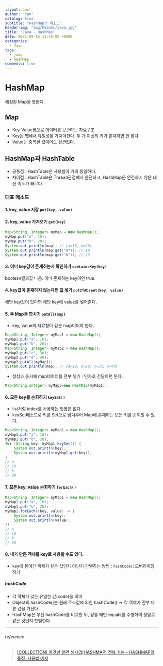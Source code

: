 ```yaml
---
layout: post
author: "Yan"
catalog: true
subtitle: "HashMap의 메소드"
header-img: "img/header/java.jpg"
title: "Java - HashMap"
date: 2021-09-16 11:40:08 +0000
categories:
  - Java
tags:
  - java
  - hashMap
comments: true
---
```


# HashMap

해싱된 Map을 뜻한다.

## Map

- Key-Value쌍으로 데이터를 보관하는 자료구조
- Key는 맵에서 유일성을 가져야한다. 두 개 이상의 키가 존재하면 안 된다.
- Value는 중복된 값이어도 상관없다.

## HashMap과 HashTable

- 공통점 : HashTable은 사용법이 거의 동일하다.
- 차이점 : HashTable은 Thread관점에서 안전하고, HashMap은 안전하지 않은 대신 속도가 빠르다.

### 대표 메소드

#### 1. key, value 저장 `put(key, value)`
#### 2. key, value 가져오기 `get(key)`

```java
Map<String, Integer> myMap = new HashMap();
myMap.put("a", 10);
myMap.put("b", 20);
System.out.println(map); // {a=10, b=20}
System.out.println(map.get("a")); // 10
System.out.println(map.get("b")); // 20
```

#### 3. 이미 key값이 존재하는지 확인하기 `containsKey(key)` 
boolean결과값 나옴. 이미 존재하는 key이면 true.

#### 4. key값이 존재하지 않는다면 값 넣기 `putIfAbsent(key, value)`
해당 key값이 없다면 해당 key에 value를 넣어준다.

#### 5. 두 Map을 합치기 `putAll(map)`
- key, value의 자료형이 같은 map이어야 한다.

```java
Map<String, Integer> myMap1 = new HashMap();
myMap1.put("a", 10);
myMap1.put("b", 20);
Map<String, Integer> myMap2 = new HashMap();
myMap2.put("c", 30);
myMap2.put("d", 40);
myMap2.putAll(myMap1);
System.out.println(map); // {a=10, b=20, c=30, d=40}
```
- 생성과 동시에 map데이터를 전부 넣기 : 인자로 전달하면 된다.
```java
Map<String,Integer> myMap3=new HashMap(myMap1);
```

#### 6. 모든 key를 순회하기 `keySet()`
- list처럼 index를 사용하는 방법은 없다.
- keySet메소드로 키를 Set으로 넘겨주어 Map에 존재하는 모든 키를 순회할 수 있다.
```java
Map<String, Integer> myMap1 = new HashMap();
myMap1.put("a", 10);
myMap1.put("b", 20);
for (String key: myMap1.keySet()) {
    System.out.println(key); 
    System.out.println(myMap1.get(key)); 
}
// a 
// 10
// b
// 20
```

#### 7. 모든 key, value 순회하기 `forEach()`
```java
Map<String, Integer> myMap1 = new HashMap();
myMap1.put("a", 10);
myMap1.put("b", 20);
myMap1.forEach((key, value) -> {
    System.out.println(key); 
    System.out.println(value); 
})
// a 
// 10
// b
// 20
```

#### 8. 내가 만든 객체를 key로 사용할 수도 있다.

- key에 들어간 객체가 같은 값인지 아닌지 판별하는 방법 : `hashCode()`오버라이딩 하기

##### hashCode

- 각 객체가 갖는 유일한 값(code)을 의미
- Object의 hashCode()는 원래 주소값에 의한 hashCode() -> 각 객체가 전부 다른 값을 가진다.
- HashMap은 우선 hashCode를 비교한 뒤, 같을 때만 equals를 수행하여 정말로 같은 것인지 판별한다.

-------

###### reference 
> [[COLLECTION] 이것만 알면 해시맵(HASHMAP) 정복 가능 - HASHMAP의 특징, 사용법 예제](https://reakwon.tistory.com/151)